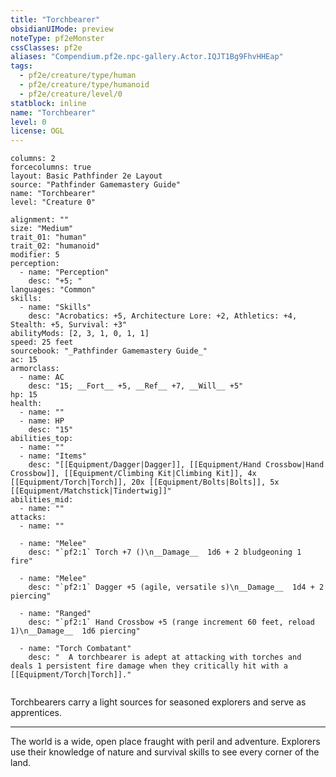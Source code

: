 ```yaml
---
title: "Torchbearer"
obsidianUIMode: preview
noteType: pf2eMonster
cssClasses: pf2e
aliases: "Compendium.pf2e.npc-gallery.Actor.IQJT1Bg9FhvHHEap" 
tags:
  - pf2e/creature/type/human
  - pf2e/creature/type/humanoid
  - pf2e/creature/level/0
statblock: inline
name: "Torchbearer"
level: 0
license: OGL
---
```


```statblock
columns: 2
forcecolumns: true
layout: Basic Pathfinder 2e Layout
source: "Pathfinder Gamemastery Guide"
name: "Torchbearer"
level: "Creature 0"

alignment: ""
size: "Medium"
trait_01: "human"
trait_02: "humanoid"
modifier: 5
perception:
  - name: "Perception"
    desc: "+5; "
languages: "Common"
skills:
  - name: "Skills"
    desc: "Acrobatics: +5, Architecture Lore: +2, Athletics: +4, Stealth: +5, Survival: +3"
abilityMods: [2, 3, 1, 0, 1, 1]
speed: 25 feet
sourcebook: "_Pathfinder Gamemastery Guide_"
ac: 15
armorclass:
  - name: AC
    desc: "15; __Fort__ +5, __Ref__ +7, __Will__ +5"
hp: 15
health:
  - name: ""
  - name: HP
    desc: "15"
abilities_top:
  - name: ""
  - name: "Items"
    desc: "[[Equipment/Dagger|Dagger]], [[Equipment/Hand Crossbow|Hand Crossbow]], [[Equipment/Climbing Kit|Climbing Kit]], 4x [[Equipment/Torch|Torch]], 20x [[Equipment/Bolts|Bolts]], 5x [[Equipment/Matchstick|Tindertwig]]"
abilities_mid:
  - name: ""
attacks:
  - name: ""

  - name: "Melee"
    desc: "`pf2:1` Torch +7 ()\n__Damage__  1d6 + 2 bludgeoning 1 fire"

  - name: "Melee"
    desc: "`pf2:1` Dagger +5 (agile, versatile s)\n__Damage__  1d4 + 2 piercing"

  - name: "Ranged"
    desc: "`pf2:1` Hand Crossbow +5 (range increment 60 feet, reload 1)\n__Damage__  1d6 piercing"

  - name: "Torch Combatant"
    desc: "  A torchbearer is adept at attacking with torches and deals 1 persistent fire damage when they critically hit with a [[Equipment/Torch|Torch]]."
 
```



Torchbearers carry a light sources for seasoned explorers and serve as apprentices.

* * *

The world is a wide, open place fraught with peril and adventure. Explorers use their knowledge of nature and survival skills to see every corner of the land.
